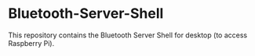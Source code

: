 # Bluetooth-Server-Shell
This repository contains the Bluetooth Server Shell for desktop (to access Raspberry Pi).
